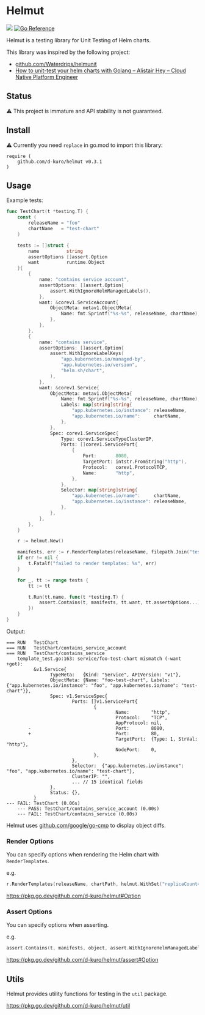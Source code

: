 # Helmut

![](https://github.com/d-kuro/helmut/workflows/main/badge.svg)
[![Go Reference](https://pkg.go.dev/badge/github.com/d-kuro/helmut.svg)](https://pkg.go.dev/github.com/d-kuro/helmut)

Helmut is a testing library for Unit Testing of Helm charts.

This library was inspired by the following project:

* [github.com/Waterdrips/helmunit](https://github.com/Waterdrips/helmunit)
* [How to unit-test your helm charts with Golang – Alistair Hey – Cloud Native Platform Engineer](https://blog.heyal.co.uk/unit-testing-helm-charts/)

## Status

:warning: This project is immature and API stability is not guaranteed.

## Install

:warning: Currently you need `replace` in go.mod to import this library:

```text
require (
	github.com/d-kuro/helmut v0.3.1
)
```

## Usage

Example tests:

```go
func TestChart(t *testing.T) {
	const (
		releaseName = "foo"
		chartName   = "test-chart"
	)

	tests := []struct {
		name          string
		assertOptions []assert.Option
		want          runtime.Object
	}{
		{
			name: "contains service account",
			assertOptions: []assert.Option{
				assert.WithIgnoreHelmManagedLabels(),
			},
			want: &corev1.ServiceAccount{
				ObjectMeta: metav1.ObjectMeta{
					Name: fmt.Sprintf("%s-%s", releaseName, chartName),
				},
			},
		},
		{
			name: "contains service",
			assertOptions: []assert.Option{
				assert.WithIgnoreLabelKeys(
					"app.kubernetes.io/managed-by",
					"app.kubernetes.io/version",
					"helm.sh/chart",
				),
			},
			want: &corev1.Service{
				ObjectMeta: metav1.ObjectMeta{
					Name: fmt.Sprintf("%s-%s", releaseName, chartName),
					Labels: map[string]string{
						"app.kubernetes.io/instance": releaseName,
						"app.kubernetes.io/name":     chartName,
					},
				},
				Spec: corev1.ServiceSpec{
					Type: corev1.ServiceTypeClusterIP,
					Ports: []corev1.ServicePort{
						{
							Port:       8080,
							TargetPort: intstr.FromString("http"),
							Protocol:   corev1.ProtocolTCP,
							Name:       "http",
						},
					},
					Selector: map[string]string{
						"app.kubernetes.io/name":     chartName,
						"app.kubernetes.io/instance": releaseName,
					},
				},
			},
		},
	}

	r := helmut.New()

	manifests, err := r.RenderTemplates(releaseName, filepath.Join("testdata", chartName))
	if err != nil {
		t.Fatalf("failed to render templates: %s", err)
	}

	for _, tt := range tests {
		tt := tt

		t.Run(tt.name, func(t *testing.T) {
			assert.Contains(t, manifests, tt.want, tt.assertOptions...)
		})
	}
}
```

Output:

```text
=== RUN   TestChart
=== RUN   TestChart/contains_service_account
=== RUN   TestChart/contains_service
    template_test.go:163: service/foo-test-chart mismatch (-want +got):
          &v1.Service{
                TypeMeta:   {Kind: "Service", APIVersion: "v1"},
                ObjectMeta: {Name: "foo-test-chart", Labels: {"app.kubernetes.io/instance": "foo", "app.kubernetes.io/name": "test-chart"}},
                Spec: v1.ServiceSpec{
                        Ports: []v1.ServicePort{
                                {
                                        Name:        "http",
                                        Protocol:    "TCP",
                                        AppProtocol: nil,
        -                               Port:        8080,
        +                               Port:        80,
                                        TargetPort:  {Type: 1, StrVal: "http"},
                                        NodePort:    0,
                                },
                        },
                        Selector:  {"app.kubernetes.io/instance": "foo", "app.kubernetes.io/name": "test-chart"},
                        ClusterIP: "",
                        ... // 15 identical fields
                },
                Status: {},
          }
--- FAIL: TestChart (0.06s)
    --- PASS: TestChart/contains_service_account (0.00s)
    --- FAIL: TestChart/contains_service (0.00s)
```

Helmut uses [github.com/google/go-cmp](https://github.com/google/go-cmp) to display object diffs.

### Render Options

You can specify options when rendering the Helm chart with `RenderTemplates`.

e.g.

```go
r.RenderTemplates(releaseName, chartPath, helmut.WithSet("replicaCount=2"))
```

https://pkg.go.dev/github.com/d-kuro/helmut#Option

### Assert Options

You can specify options when asserting.

e.g.

```go
assert.Contains(t, manifests, object, assert.WithIgnoreHelmManagedLabels())
```

https://pkg.go.dev/github.com/d-kuro/helmut/assert#Option

## Utils

Helmut provides utility functions for testing in the `util` package.

https://pkg.go.dev/github.com/d-kuro/helmut/util
